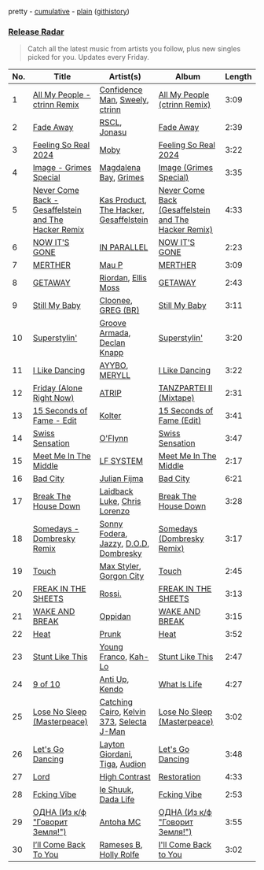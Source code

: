 pretty - [cumulative](/playlists/cumulative/Release%20Radar.md) - [plain](/playlists/plain/37i9dQZEVXbsudmxBFKW7G) ([githistory](https://github.githistory.xyz/vitokorn/spotify-playlist-archive/blob/master/playlists/plain/37i9dQZEVXbsudmxBFKW7G))
### [Release Radar](https://open.spotify.com/playlist/37i9dQZEVXbsudmxBFKW7G)

> Catch all the latest music from artists you follow, plus new singles picked for you. Updates every Friday.

| No. | Title | Artist(s) | Album | Length |
|---|---|---|---|---|
| 1 | [All My People - ctrinn Remix](https://open.spotify.com/track/4HugszlnJcv3GTdkFCEUFa) | [Confidence Man](https://open.spotify.com/artist/0RwXnFrEoI8tltFvYpJgP6), [Sweely](https://open.spotify.com/artist/1SYJDHr7kjUL4LlfK1jJ9m), [ctrinn](https://open.spotify.com/artist/4elrQtmK6akIeMPP6W0iyi) | [All My People (ctrinn Remix)](https://open.spotify.com/album/72AKq242nUmHd5y1yFZylG) | 3:09 |
| 2 | [Fade Away](https://open.spotify.com/track/2mrQxljHrPJ4Rk6DC2TcHE) | [RSCL](https://open.spotify.com/artist/5pkU7zjIzHgfN1n91e51r3), [Jonasu](https://open.spotify.com/artist/7u4ayw4QFEsolPxZgnPAMT) | [Fade Away](https://open.spotify.com/album/1w8t96CvvaI1oIJIeSqKvK) | 2:39 |
| 3 | [Feeling So Real 2024](https://open.spotify.com/track/4bzrhnr9taRlRvKgoPEl4p) | [Moby](https://open.spotify.com/artist/3OsRAKCvk37zwYcnzRf5XF) | [Feeling So Real 2024](https://open.spotify.com/album/5ooyW11I1KrkzS2nE3ZPCY) | 3:22 |
| 4 | [Image - Grimes Special](https://open.spotify.com/track/6dYwNIqAYid4wRh9zdDNkT) | [Magdalena Bay](https://open.spotify.com/artist/1oPRcJUkloHaRLYx0olBLJ), [Grimes](https://open.spotify.com/artist/053q0ukIDRgzwTr4vNSwab) | [Image (Grimes Special)](https://open.spotify.com/album/5GrbD3XhTH6jyvLTwRJpji) | 3:35 |
| 5 | [Never Come Back - Gesaffelstein and The Hacker Remix](https://open.spotify.com/track/0BqfouSOrxfAKhxjmcp70K) | [Kas Product](https://open.spotify.com/artist/54EC6gwS2xOT550t8Tqthd), [The Hacker](https://open.spotify.com/artist/763V8ZisRsw5kCoquzKTUp), [Gesaffelstein](https://open.spotify.com/artist/3hteYQFiMFbJY7wS0xDymP) | [Never Come Back (Gesaffelstein and The Hacker Remix)](https://open.spotify.com/album/2JwYhOCwLq2GSiRIsP1Syb) | 4:33 |
| 6 | [NOW IT'S GONE](https://open.spotify.com/track/5v5yF1qIhHD1ptZoN8dxv7) | [IN PARALLEL](https://open.spotify.com/artist/6xaiGRpXAB9JdoSy3gzw4H) | [NOW IT'S GONE](https://open.spotify.com/album/3OgPt2ujG9tWWoltAU4lbo) | 2:23 |
| 7 | [MERTHER](https://open.spotify.com/track/5jOz15GVP7iQXEb40tQhX2) | [Mau P](https://open.spotify.com/artist/0w1sbtZVQoK6GzV4A4OkCv) | [MERTHER](https://open.spotify.com/album/78PoitNO680GzJX7WLp3lo) | 3:09 |
| 8 | [GETAWAY](https://open.spotify.com/track/29vEfX4XhKR4teS4mhyf2v) | [Riordan](https://open.spotify.com/artist/68rU1sdZ0HjxjEC5YnSmao), [Ellis Moss](https://open.spotify.com/artist/0XOfJ1JJXwMVJG26ZZj3UQ) | [GETAWAY](https://open.spotify.com/album/6HtqNgGjK86kJ8orgIccpt) | 2:43 |
| 9 | [Still My Baby](https://open.spotify.com/track/5B5onCeur5UE2jbTCCkUiK) | [Cloonee](https://open.spotify.com/artist/7MdlXmq2HViAJWo9cf30sR), [GREG (BR)](https://open.spotify.com/artist/7K7I6veLj1PPzsrzVP6B79) | [Still My Baby](https://open.spotify.com/album/6EVF8CNSpbv235ZGEh2NRn) | 3:11 |
| 10 | [Superstylin'](https://open.spotify.com/track/2KwNrBsF6FjMJG0ffXhHH0) | [Groove Armada](https://open.spotify.com/artist/67tgMwUfnmqzYsNAtnP6YJ), [Declan Knapp](https://open.spotify.com/artist/1dvBU2hQV77ywL1HTIA0O4) | [Superstylin'](https://open.spotify.com/album/1wbFAoYZNRBYhiLa7qdl4Q) | 3:20 |
| 11 | [I Like Dancing](https://open.spotify.com/track/21RqIEkcOMcrVGeOPE7IP9) | [AYYBO](https://open.spotify.com/artist/0YVquC9RaJLYFNmlJFzkTV), [MERYLL](https://open.spotify.com/artist/4pqY01dGuzojomnVCXYbXC) | [I Like Dancing](https://open.spotify.com/album/55RB7beoraMelRsQ2V1DXx) | 3:22 |
| 12 | [Friday (Alone Right Now)](https://open.spotify.com/track/3hx5rxhEbaSIoHY1erGnby) | [ATRIP](https://open.spotify.com/artist/4fu0Er7pG6kZZa7Awf3NMI) | [TANZPARTEI II (Mixtape)](https://open.spotify.com/album/6lvniwPO6u3mkNTN3tSQcR) | 2:31 |
| 13 | [15 Seconds of Fame - Edit](https://open.spotify.com/track/1Q8WZ2aN87ld2vcb9UmrTB) | [Kolter](https://open.spotify.com/artist/2Invsp3HSrAeJy4u7Retry) | [15 Seconds of Fame (Edit)](https://open.spotify.com/album/1gNrTjstak4TqiaozWWGur) | 3:41 |
| 14 | [Swiss Sensation](https://open.spotify.com/track/6NJO9Eg83rZwRIdLS0dFTQ) | [O'Flynn](https://open.spotify.com/artist/7LTSTQkL7iK7zndjFQgHQo) | [Swiss Sensation](https://open.spotify.com/album/4GYcaieVtUoEV7piq7JPpo) | 3:47 |
| 15 | [Meet Me In The Middle](https://open.spotify.com/track/2pmvEffn5k4CD5WEmOjDrO) | [LF SYSTEM](https://open.spotify.com/artist/0HxX6imltnNXJyQhu4nsiO) | [Meet Me In The Middle](https://open.spotify.com/album/1XUuSXvM22T5sRqD1pOU9K) | 2:17 |
| 16 | [Bad City](https://open.spotify.com/track/4mNCeMeeYSSlHgMmab2PyM) | [Julian Fijma](https://open.spotify.com/artist/3KEvY1XBn7ZqQcHhUoGeqy) | [Bad City](https://open.spotify.com/album/7veg6nivlCOvav8hC99ky0) | 6:21 |
| 17 | [Break The House Down](https://open.spotify.com/track/4sew84IRdf0O45r0UXbxVQ) | [Laidback Luke](https://open.spotify.com/artist/53cQZtWDwDJwVCNZlfJ6Qk), [Chris Lorenzo](https://open.spotify.com/artist/7tm9Tuc70geXOOyKhtZHIj) | [Break The House Down](https://open.spotify.com/album/40DYtoYfqk3Rif6ChWA5aq) | 3:28 |
| 18 | [Somedays - Dombresky Remix](https://open.spotify.com/track/751KIBXXbsEoaHGvIVLRRn) | [Sonny Fodera](https://open.spotify.com/artist/39B7ChWwrWDs7zXlsu3MoP), [Jazzy](https://open.spotify.com/artist/7zAAwgV5Wqmvpb4GzvlRkP), [D.O.D](https://open.spotify.com/artist/0Cs47vvRsPgEfliBU9KDiB), [Dombresky](https://open.spotify.com/artist/2GVtgxcx7jg5xVCZsIHSGN) | [Somedays (Dombresky Remix)](https://open.spotify.com/album/10CinkYqwArHgBNujRZmQK) | 3:17 |
| 19 | [Touch](https://open.spotify.com/track/18ziluGpmsuMf9PcFLvv3G) | [Max Styler](https://open.spotify.com/artist/3NKKngINK1tP6BFy0WOyWk), [Gorgon City](https://open.spotify.com/artist/4VNQWV2y1E97Eqo2D5UTjx) | [Touch](https://open.spotify.com/album/6B882clcxY7DVqLyM2C1qA) | 2:45 |
| 20 | [FREAK IN THE SHEETS](https://open.spotify.com/track/2cpE8zEt3tqGEb7wN49mAU) | [Rossi.](https://open.spotify.com/artist/7itMGcVGRKS43LcTQvJitf) | [FREAK IN THE SHEETS](https://open.spotify.com/album/3PMAjP3YdPhzk30gWIVEWi) | 3:13 |
| 21 | [WAKE AND BREAK](https://open.spotify.com/track/18iBaqJWh0SjEv4MffX7na) | [Oppidan](https://open.spotify.com/artist/338p7qzZTDJSHJzSjIZMFK) | [WAKE AND BREAK](https://open.spotify.com/album/1OlLUIQhCxebpCtxqiU2v0) | 3:15 |
| 22 | [Heat](https://open.spotify.com/track/1Q09LzROZCdwuPtvtKGd0f) | [Prunk](https://open.spotify.com/artist/6FJfLfGO9X2AVNz0sFscrG) | [Heat](https://open.spotify.com/album/2qW5OsFApVV4uFsXSHu1YF) | 3:52 |
| 23 | [Stunt Like This](https://open.spotify.com/track/69A0QTS9EfZVC015MJYc3x) | [Young Franco](https://open.spotify.com/artist/6mK0vAO13gT8jWYANyoXAl), [Kah-Lo](https://open.spotify.com/artist/59iOp415oyqGlBHyAhu4z3) | [Stunt Like This](https://open.spotify.com/album/41adigpDWTI4F40iE1WM0V) | 2:47 |
| 24 | [9 of 10](https://open.spotify.com/track/7jhmkPcFBDoC3svHnfTkEH) | [Anti Up](https://open.spotify.com/artist/4UwR1ir6PovnQiwX5jRPvF), [Kendo](https://open.spotify.com/artist/2rTqhyJsi7l2q4c2HAs4VY) | [What Is Life](https://open.spotify.com/album/6GOT0vZhU1AAmvtfhqLtKU) | 4:27 |
| 25 | [Lose No Sleep (Masterpeace)](https://open.spotify.com/track/5i4qgjqnx4R8LGCJwNHPOZ) | [Catching Cairo](https://open.spotify.com/artist/1MW1wqNtF2hNgsPfGDhrHB), [Kelvin 373](https://open.spotify.com/artist/2dfy5XzFykgcuyOaUhMlrD), [Selecta J-Man](https://open.spotify.com/artist/25UCJWhCAOcXmm7i4hLyNP) | [Lose No Sleep (Masterpeace)](https://open.spotify.com/album/5xh4F3zSVaCgX99hjytqjQ) | 3:02 |
| 26 | [Let's Go Dancing](https://open.spotify.com/track/5se4SpUxbStmWGZngKWqLU) | [Layton Giordani](https://open.spotify.com/artist/7mC3RkNNTV6p2j9w4F8Ip4), [Tiga](https://open.spotify.com/artist/5l9wiTZVfqQTfMDOt0HtwC), [Audion](https://open.spotify.com/artist/1ygSVTF0A998n2Z3nmLei8) | [Let's Go Dancing](https://open.spotify.com/album/3ey1jQ8gUe2E8KRT8Flfjv) | 3:48 |
| 27 | [Lord](https://open.spotify.com/track/5gzXL3e0eqopSvNrAYn0r5) | [High Contrast](https://open.spotify.com/artist/0bxHci3JIhhKA53n8rH3tT) | [Restoration](https://open.spotify.com/album/6HBLhSEYIKMf46xqjo1zLo) | 4:33 |
| 28 | [Fcking Vibe](https://open.spotify.com/track/35Acdjh9WTxS1hBpOz1nWf) | [le Shuuk](https://open.spotify.com/artist/7bH17jyjkwMPMh9AS8EH0u), [Dada Life](https://open.spotify.com/artist/00sAT5YX8W3xNd1EuqyHw9) | [Fcking Vibe](https://open.spotify.com/album/77VfLClb68k3fMXtsnBTBm) | 2:53 |
| 29 | [ОДНА (Из к/ф "Говорит Земля!")](https://open.spotify.com/track/0kStCZ4KXgjpSMZOiUXfVo) | [Antoha MC](https://open.spotify.com/artist/6OqmKFaRcw0f23m5PQ9CrL) | [ОДНА (Из к/ф "Говорит Земля!")](https://open.spotify.com/album/1LlS7RB2unvD3fwgrZlqWm) | 3:55 |
| 30 | [I’ll Come Back To You](https://open.spotify.com/track/4E3JfEbKFboCPXyTXjNtlk) | [Rameses B](https://open.spotify.com/artist/06EfEcjc0vdvI6VNL0soIO), [Holly Rolfe](https://open.spotify.com/artist/77rK7tE9ouhFQmHo0nrzoN) | [I'll Come Back to You](https://open.spotify.com/album/3VkRY63RXbeThFeLFA8T48) | 3:02 |